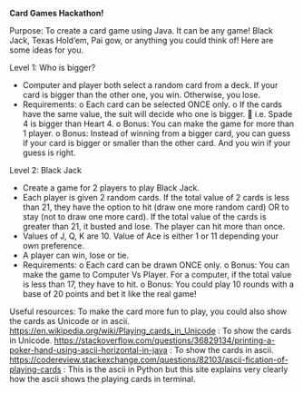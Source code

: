 **Card Games Hackathon!**

Purpose: To create a card game using Java. It can be any game! Black Jack, Texas Hold’em, Pai gow, or anything you could think of! Here are some ideas for you. 

Level 1: Who is bigger?
-	Computer and player both select a random card from a deck. If your card is bigger than the other one, you win. Otherwise, you lose.
-	Requirements:
o	Each card can be selected ONCE only. 
o	If the cards have the same value, the suit will decide who one is bigger.
	i.e. Spade 4 is bigger than Heart 4.
o	Bonus: You can make the game for more than 1 player. 
o	Bonus: Instead of winning from a bigger card, you can guess if your card is bigger or smaller than the other card. And you win if your guess is right. 

Level 2: Black Jack
-	Create a game for 2 players to play Black Jack. 
-	Each player is given 2 random cards. If the total value of 2 cards is less than 21, they have the option to hit (draw one more random card) OR to stay (not to draw one more card). If the total value of the cards is greater than 21, it busted and lose. The player can hit more than once. 
-	Values of J, Q, K are 10. Value of Ace is either 1 or 11 depending your own preference.  
-	A player can win, lose or tie. 
-	Requirements:
o	Each card can be drawn ONCE only. 
o	Bonus: You can make the game to Computer Vs Player. For a computer, if the total value is less than 17, they have to hit. 
o	Bonus: You could play 10 rounds with a base of 20 points and bet it like the real game!

 

Useful resources:
To make the card more fun to play, you could also show the cards as Unicode or in ascii. 
https://en.wikipedia.org/wiki/Playing_cards_in_Unicode   : To show the cards in Unicode. 
https://stackoverflow.com/questions/36829134/printing-a-poker-hand-using-ascii-horizontal-in-java : To show the cards in ascii. 
https://codereview.stackexchange.com/questions/82103/ascii-fication-of-playing-cards : This is the ascii in Python but this site explains very clearly how the ascii shows the playing cards in terminal. 

